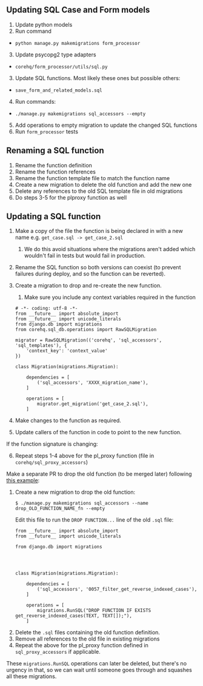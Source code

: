 Updating SQL Case and Form models
---------------------------------

1. Update python models
2. Run command
  - `python manage.py makemigrations form_processor`
3. Update psycopg2 type adapters
  - `corehq/form_processor/utils/sql.py`
3. Update SQL functions. Most likely these ones but possible others:
  - `save_form_and_related_models.sql`
4. Run commands:
  - `./manage.py makemigrations sql_accessors --empty`
5. Add operations to empty migration to update the changed SQL functions
6. Run `form_processor` tests


Renaming a SQL function
-----------------------

1. Rename the function definition
2. Rename the function references
3. Rename the function template file to match the function name
4. Create a new migration to delete the old function and add the new one
5. Delete any references to the old SQL template file in old migrations
6. Do steps 3-5 for the plproxy function as well


Updating a SQL function
-----------------------

1. Make a copy of the file the function is being declared in with a new name
   e.g. `get_case.sql -> get_case_2.sql`
    1. We do this avoid situations where the migrations aren't added which
    wouldn't fail in tests but would fail in production.
2. Rename the SQL function so both versions can coexist (to prevent failures
   during deploy, and so the function can be reverted).
3. Create a migration to drop and re-create the new function.
    1. Make sure you include any context variables required in the function

    ```
    # -*- coding: utf-8 -*-
    from __future__ import absolute_import
    from __future__ import unicode_literals
    from django.db import migrations
    from corehq.sql_db.operations import RawSQLMigration

    migrator = RawSQLMigration(('corehq', 'sql_accessors', 'sql_templates'), {
        'context_key': 'context_value'
    })

    class Migration(migrations.Migration):

        dependencies = [
            ('sql_accessors', 'XXXX_migration_name'),
        ]

        operations = [
            migrator.get_migration('get_case_2.sql'),
        ]
    ```

4. Make changes to the function as required.
5. Update callers of the function in code to point to the new function.

If the function signature is changing:

6. Repeat steps 1-4 above for the pl_proxy function (file in `corehq/sql_proxy_accessors`)

Make a separate PR to drop the old function (to be merged later) following [this
example](https://github.com/dimagi/commcare-hq/pull/19195):

1. Create a new migration to drop the old function:
    ```
    $ ./manage.py makemigrations sql_accessors --name drop_OLD_FUNCTION_NAME_fn --empty
    ```
    Edit this file to run the `DROP FUNCTION...` line of the old `.sql` file:
    ```
    from __future__ import absolute_import
    from __future__ import unicode_literals

    from django.db import migrations

    


    class Migration(migrations.Migration):

        dependencies = [
            ('sql_accessors', '0057_filter_get_reverse_indexed_cases'),
        ]

        operations = [
            migrations.RunSQL("DROP FUNCTION IF EXISTS get_reverse_indexed_cases(TEXT, TEXT[]);"),
        ]
    ```
2. Delete the `.sql` files containing the old function definition.
3. Remove all references to the old file in existing migrations
4. Repeat the above for the pl_proxy function defined in `sql_proxy_accessors`
   if applicable.

These `migrations.RunSQL` operations can later be deleted, but there's no
urgency in that, so we can wait until someone goes through and squashes all
these migrations.
